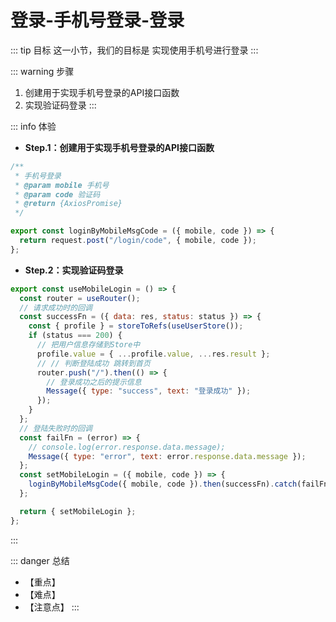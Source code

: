 # 登录-手机号登录-登录

::: tip 目标
这一小节，我们的目标是 实现使用手机号进行登录
:::

::: warning 步骤

1. 创建用于实现手机号登录的API接口函数
2. 实现验证码登录
:::

::: info 体验

* **Step.1：创建用于实现手机号登录的API接口函数**

```js
/**
 * 手机号登录
 * @param mobile 手机号
 * @param code 验证码
 * @return {AxiosPromise}
 */

export const loginByMobileMsgCode = ({ mobile, code }) => {
  return request.post("/login/code", { mobile, code });
};
```

* **Step.2：实现验证码登录**

```js
export const useMobileLogin = () => {
  const router = useRouter();
  // 请求成功时的回调
  const successFn = ({ data: res, status: status }) => {
    const { profile } = storeToRefs(useUserStore());
    if (status === 200) {
      // 把用户信息存储到Store中
      profile.value = { ...profile.value, ...res.result };
      // // 判断登陆成功 跳转到首页
      router.push("/").then(() => {
        // 登录成功之后的提示信息
        Message({ type: "success", text: "登录成功" });
      });
    }
  };
  // 登陆失败时的回调
  const failFn = (error) => {
    // console.log(error.response.data.message);
    Message({ type: "error", text: error.response.data.message });
  };
  const setMobileLogin = ({ mobile, code }) => {
    loginByMobileMsgCode({ mobile, code }).then(successFn).catch(failFn);
  };

  return { setMobileLogin };
};

```

:::

::: danger 总结

* 【重点】
* 【难点】
* 【注意点】
:::
